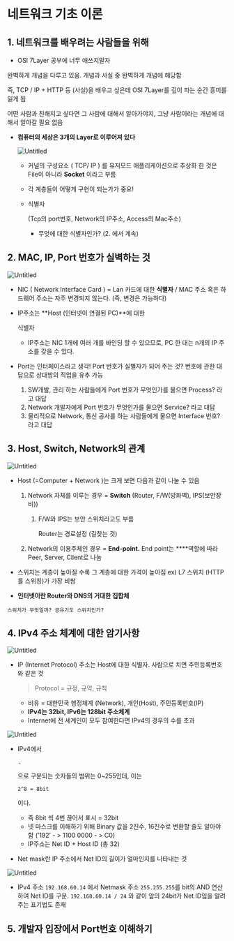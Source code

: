 # 네트워크 기초 이론

## 1. 네트워크를 배우려는 사람들을 위해

- OSI 7Layer 공부에 너무 애쓰지말자

완벽하게 개념을 다루고 있음. 개념과 사실 중 완벽하게 개념에 해당함

즉, TCP / IP + HTTP 등 (사실)을 배우고 싶은데 OSI 7Layer를 깊이 파는 순간 흥미를 잃게 됨

어떤 사람과 친해지고 싶다면 그 사람에 대해서 알아가야지, 그냥 사람이라는 개념에 대해서 알아갈 필요 없음

- **컴퓨터의 세상은 3개의 Layer로 이루어져 있다**

  ![Untitled](https://s3-us-west-2.amazonaws.com/secure.notion-static.com/1032d916-ab42-49a9-85ea-f0e3b43f776a/Untitled.png)

  - 커널의 구성요소 ( TCP/ IP ) 를 유저모드 애플리케이션으로 추상화 한 것은 File이 아니라 **Socket** 이라고 부름

  - 각 계층들이 어떻게 구현이 되는가가 중요!

  - 식별자

     (Tcp의 port번호, Network의 IP주소, Access의 Mac주소)

    - 무엇에 대한 식별자인가? (2. 에서 계속)

## 2. MAC, IP, Port 번호가 실벽하는 것

![Untitled](https://s3-us-west-2.amazonaws.com/secure.notion-static.com/ac6b9060-fca3-4349-b191-3f1eaad7b87e/Untitled.png)

- NIC ( Network Interface Card ) = Lan 카드에 대한 **식별자** / MAC 주소 혹은 하드웨어 주소는 자주 변경되지 않는다. (즉, 변경은 가능하다)

- IP주소는 **Host (인터넷이 연결된 PC)**에 대한 

  식별자

  - IP주소는 NIC 1개에 여러 개를 바인딩 할 수 있으므로, PC 한 대는 n개의 IP 주소를 갖을 수 있다.

- Port는 인터페이스라고 생각! Port 번호가 실별자가 되어 주는 것? 번호에 관한 대답으로 상대방의 직업을 유추 가능

  1. SW개발, 관리 하는 사람들에게 Port 번호가 무엇인가를 물으면 Process? 라고 대답
  2. Network 개발자에게 Port 번호가 무엇인가를 물으면 Service? 라고 대답
  3. 물리적으로 Network, 통신 공사를 하는 사람들에게 물으면 Interface 번호? 라고 대답

## 3. Host, Switch, Network의 관계

![Untitled](https://s3-us-west-2.amazonaws.com/secure.notion-static.com/b426d956-c164-4121-88ca-471f6e5e6e4b/Untitled.png)

- Host (=Computer + Network )는 크게 보면 다음과 같이 나눌 수 있음

  1. Network 자체를 이루는 경우 = **Switch** (Router, F/W(방화벽), IPS(보안장비))

     1. F/W와 IPS는 보안 스위치라고도 부름

        Router는 경로설정 (길찾는 것)

  2. Network의 이용주체인 경우 = **End-point.** End point는 ****역할에 따라 Peer, Server, Client로 나눔

- 스위치는 계층이 높아질 수록 그 계층에 대한 가격이 높아짐 ex) L7 스위치 (HTTP를 스위칭)가 가장 비쌈

- **인터넷이란 Router와 DNS의 거대한 집합체**

```
스위치가 무엇일까? 공유기도 스위치인가?
```

## 4. IPv4 주소 체계에 대한 암기사항

![Untitled](https://s3-us-west-2.amazonaws.com/secure.notion-static.com/094d06f4-8dfa-42c2-a442-47e7113b66be/Untitled.png)

- IP (Internet Protocol) 주소는 Host에 대한 식별자. 사람으로 치면 주민등록번호와 같은 것

  > Protocol = 규정, 규약, 규칙

  - 비유 = 대한민국 행정체계 (Network), 개인(Host), 주민등록번호(IP)
  - **IPv4는 32bit, IPv6는 128bit 주소체계**
  - Internet에 전 세계인이 모두 참여한다면 IPv4의 경우의 수를 초과

![Untitled](https://s3-us-west-2.amazonaws.com/secure.notion-static.com/18b3adb0-c6a4-41de-8105-4eee3cd97ef8/Untitled.png)

- IPv4에서 

  ```
  .
  ```

  으로 구분되는 숫자들의 범위는 0~255인데, 이는 

  ```
  2^8 = 8bit
  ```

   이다.

  - 즉 8bit 씩 4번 끊어서 표시 = 32bit
  - 넷 마스크를 이해하기 위해 Binary 값을 2진수, 16진수로 변환할 줄도 알아야 함 (’192’ - > 1100 0000 - > C0)
  - IP주소는 Net ID + Host ID (총 32)

- Net mask란 IP 주소에서 Net ID의 길이가 얼마인지를 나타내는 것

![Untitled](https://s3-us-west-2.amazonaws.com/secure.notion-static.com/09c2e938-95da-4248-a6ea-85b96c1673fc/Untitled.png)

- IPv4 주소 `192.168.60.14` 에서 Netmask 주소 `255.255.255`를 bit의 AND 연산하여 Net ID를 구분. `192.168.60.14 / 24` 와 같이 앞의 24bit가 Net ID임을 알려주는 표기법도 존재

## 5. 개발자 입장에서 Port번호 이해하기